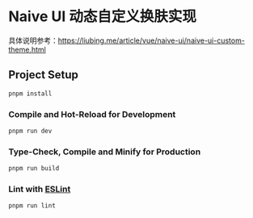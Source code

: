 # Naive UI 动态自定义换肤实现

具体说明参考：<https://liubing.me/article/vue/naive-ui/naive-ui-custom-theme.html>

## Project Setup

```sh
pnpm install
```

### Compile and Hot-Reload for Development

```sh
pnpm run dev
```

### Type-Check, Compile and Minify for Production

```sh
pnpm run build
```

### Lint with [ESLint](https://eslint.org/)

```sh
pnpm run lint
```

